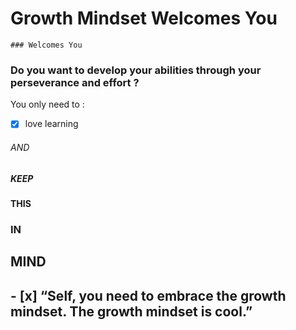 
 # Growth Mindset Welcomes You
    ### Welcomes You


### Do you want to develop your abilities through your perseverance and effort  ?

You only need to :
 - [x] love learning <br/>
###### AND<br/> 
##### KEEP <br/>
#### THIS <br/>
### IN<br/>
## MIND<br/>
## - [x] “Self, you need to embrace the growth mindset. The growth mindset is cool.”
